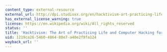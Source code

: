 ```yaml
---
content_type: external-resource
external_url: http://dpi.studioxx.org/en/hacktivism-art-practicing-life-and-computer-hacking-feminist-activism
has_external_license_warning: true
license: https://en.wikipedia.org/wiki/All_rights_reserved
status: ''
title: 'Hacktivism: The Art of Practicing Life and Computer Hacking for Feminist Activism'
uid: 1219ca26-5460-4864-80e7-a40e2f9fa124
wayback_url: ''
---
```

